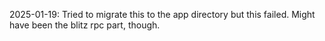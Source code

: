 2025-01-19: Tried to migrate this to the app directory but this failed. Might have been the blitz rpc part, though.
